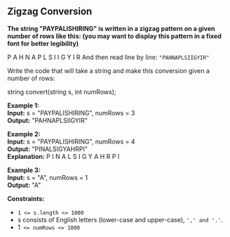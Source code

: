 ## Zigzag Conversion
**The string "PAYPALISHIRING" is written in a zigzag pattern on a given number of rows like this: (you may want to display this pattern in a fixed font for better legibility)**

P   A   H   N
A P L S I I G
Y   I   R
And then read line by line: `"PAHNAPLSIIGYIR"`

Write the code that will take a string and make this conversion given a number of rows:

string convert(string s, int numRows);
 

**Example 1:**  
**Input:** s = "PAYPALISHIRING", numRows = 3  
**Output:** "PAHNAPLSIIGYIR"  

**Example 2:**  
**Input:** s = "PAYPALISHIRING", numRows = 4  
**Output:** "PINALSIGYAHRPI"  
**Explanation:**
P     I    N
A   L S  I G
Y A   H R
P     I

**Example 3:**  
**Input:** s = "A", numRows = 1  
**Output:** "A"  
 

**Constraints:**

- `1 <= s.length <= 1000`
- s consists of English letters (lower-case and upper-case), `',' and '.'`.
- 1` <= numRows <= 1000`
